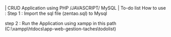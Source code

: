 | CRUD Application using PHP /JAVASCRIPT/ MySQL |
To-do list 
How to use :
Step 1 : Import the sql file (zentao.sql) to Mysql

step 2 : Run the Application using xampp in this path (C:\xampp\htdocs\app-web-gestion-taches\todolist)






   
